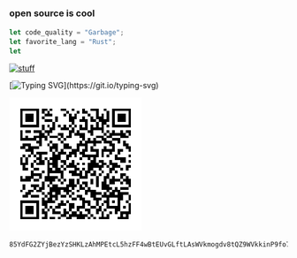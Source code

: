 ### open source is cool
```rust
let code_quality = "Garbage";
let favorite_lang = "Rust";
let 
```
[![stuff](https://github-readme-stats.vercel.app/api/?username=Pikkel&theme=cobalt)](https://github.com/Pikkel) 

[![Typing SVG](https://readme-typing-svg.herokuapp.com?font=&color=F16822&center=true&lines=Feel+free+to+donate+Monero!)](https://git.io/typing-svg)

[![85YdFG2ZYjBezYzSHKLzAhMPEtcL5hzFF4wBtEUvGLftLAsWVkmogdv8tQZ9WVkkinP9fo7zZVszUT67FS5KnU4BVV3K6iN](monero-qr.png)](monero:85YdFG2ZYjBezYzSHKLzAhMPEtcL5hzFF4wBtEUvGLftLAsWVkmogdv8tQZ9WVkkinP9fo7zZVszUT67FS5KnU4BVV3K6iN)
```
85YdFG2ZYjBezYzSHKLzAhMPEtcL5hzFF4wBtEUvGLftLAsWVkmogdv8tQZ9WVkkinP9fo7zZVszUT67FS5KnU4BVV3K6iN
```